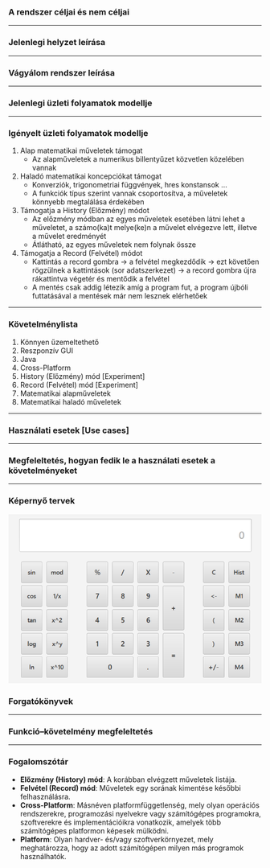 ### A rendszer céljai és nem céljai

---

### Jelenlegi helyzet leírása

---

### Vágyálom rendszer leírása

---

### Jelenlegi üzleti folyamatok modellje

---

### Igényelt üzleti folyamatok modellje

1. Alap matematikai műveletek támogat
    - Az alapműveletek a numerikus billentyűzet közvetlen közelében vannak
2. Haladó matematikai koncepciókat támogat
    - Konverziók, trigonometriai függvények, hres konstansok ...
    - A funkciók típus szerint vannak csoportosítva, a műveletek könnyebb megtalálása érdekében
3. Támogatja a History (Előzmény) módot
    - Az előzmény módban az egyes műveletek esetében látni lehet a műveletet, a számo(ka)t melye(ke)n a művelet elvégezve lett, illetve a művelet eredményét
    - Átlátható, az egyes műveletek nem folynak össze
4. Támogatja a Record (Felvétel) módot
    - Kattintás a record gombra -> a felvétel megkezdődik -> ezt követően rögzülnek a kattintások (sor adatszerkezet) -> a record gombra újra rákattintva végetér és mentődik a felvétel
    - A mentés csak addig létezik amíg a program fut, a program újbóli futtatásával a mentések már nem lesznek elérhetőek

---

### Követelménylista

1. Könnyen űzemeltethető
2. Reszponzív GUI
3. Java
4. Cross-Platform
5. History (Előzmény) mód [Experiment]
6. Record (Felvétel) mód [Experiment]
7. Matematikai alapműveletek
8. Matematikai haladó műveletek

---

### Használati esetek [Use cases]

---

### Megfeleltetés, hogyan fedik le a használati esetek a követelményeket

---

### Képernyő tervek

![képernyőterv](./preview/calculator.png)

### Forgatókönyvek

---

### Funkció–követelmény megfeleltetés

---

### Fogalomszótár

* **Előzmény (History) mód**: A korábban elvégzett műveletek listája.
* **Felvétel (Record) mód**: Műveletek egy sorának kimentése későbbi felhasználásra.
* **Cross-Platform**: Másnéven platformfüggetlenség, mely olyan operációs rendszerekre, programozási nyelvekre vagy számítógépes programokra, szoftverekre és implementációikra vonatkozik, amelyek több számítógépes platformon képesek mülködni. 
* **Platform**: Olyan hardver- és/vagy szoftverkörnyezet, mely meghatározza, hogy az adott számítógépen milyen más programok használhatók.